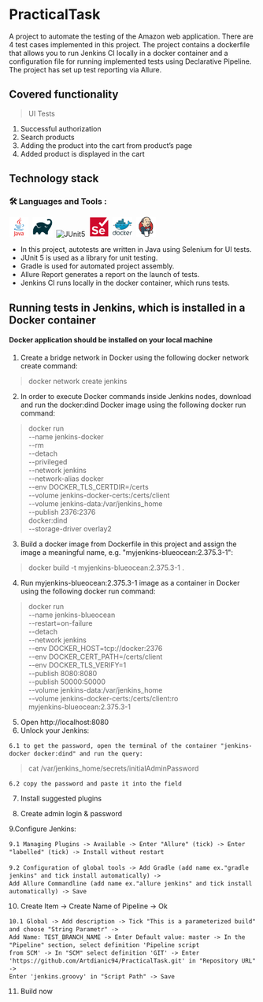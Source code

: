 # PracticalTask

A project to automate the testing of the Amazon web application. There are 4 test cases implemented in this project. The project contains a dockerfile that allows you to run Jenkins CI locally in a docker container and a configuration file for running implemented tests using Declarative Pipeline. The project has set up test reporting via Allure.

## Covered functionality
> UI Tests
1. Successful authorization
2. Search products 
3. Adding the product into the cart from product’s page
4. Added product is displayed in the cart
## Technology stack
### :hammer_and_wrench: Languages and Tools :
<div>
  <img src="https://github.com/devicons/devicon/blob/master/icons/java/java-original-wordmark.svg" title="Java" alt="Java" width="40" height="40"/>&nbsp;
  <img src="https://github.com/devicons/devicon/blob/master/icons/gradle/gradle-plain.svg" title="Gradle" alt="Gradle" width="40" height="40"/>&nbsp;
  <img src="https://play-lh.googleusercontent.com/8weIaB75j3eCHkY6DOoeQu-S3c7OMjrPtzFPJvJ-SKitwiOqFa3kOcR54lShxN0ijg=w480-h960-rw" title="JUnit5" alt="JUnit5" width="40" height="40"/>&nbsp;
  <img src="https://github.com/devicons/devicon/blob/master/icons/selenium/selenium-original.svg" title="Selenium" alt="Selenium" width="40" height="40"/>&nbsp;
  <img src="https://github.com/devicons/devicon/blob/master/icons/docker/docker-original-wordmark.svg" title="Docker" alt="Docker" width="40" height="40"/>&nbsp;
  <img src="https://github.com/devicons/devicon/blob/master/icons/jenkins/jenkins-original.svg" title="Jenkins" alt="Jenkins" width="40" height="40"/>&nbsp
</div>

+ In this project, autotests are written in Java using Selenium for UI tests.
+ JUnit 5 is used as a library for unit testing.
+ Gradle is used for automated project assembly.
+ Allure Report generates a report on the launch of tests.
+ Jenkins CI runs locally in the docker container, which runs tests.
## Running tests in Jenkins, which is installed in a Docker container
#### Docker application should be installed on your local machine
1. Create a bridge network in Docker using the following docker network create command:

>docker network create jenkins

2. In order to execute Docker commands inside Jenkins nodes, download and run the docker:dind Docker image using the following docker run command:

> docker run \
  --name jenkins-docker \
  --rm \
  --detach \
  --privileged \
  --network jenkins \
  --network-alias docker \
  --env DOCKER_TLS_CERTDIR=/certs \
  --volume jenkins-docker-certs:/certs/client \
  --volume jenkins-data:/var/jenkins_home \
  --publish 2376:2376 \
  docker:dind \
  --storage-driver overlay2
  
3. Build a docker image from Dockerfile in this project and assign the image a meaningful name, e.g. "myjenkins-blueocean:2.375.3-1":

> docker build -t myjenkins-blueocean:2.375.3-1 . 

4. Run myjenkins-blueocean:2.375.3-1 image as a container in Docker using the following docker run command:

  > docker run \
  --name jenkins-blueocean \
  --restart=on-failure \
  --detach \
  --network jenkins \
  --env DOCKER_HOST=tcp://docker:2376 \
  --env DOCKER_CERT_PATH=/certs/client \
  --env DOCKER_TLS_VERIFY=1 \
  --publish 8080:8080 \
  --publish 50000:50000 \
  --volume jenkins-data:/var/jenkins_home \
  --volume jenkins-docker-certs:/certs/client:ro \
  myjenkins-blueocean:2.375.3-1 
  
  5. Open http://localhost:8080
  6. Unlock your Jenkins:
    
    6.1 to get the password, open the terminal of the container "jenkins-docker docker:dind" and run the query:
   
   > cat /var/jenkins_home/secrets/initialAdminPassword
   
    6.2 copy the password and paste it into the field
  
  7. Install suggested plugins
  
  8. Create admin login & password
  
  9.Configure Jenkins:
  
    9.1 Managing Plugins -> Available -> Enter "Allure" (tick) -> Enter "labelled" (tick) -> Install without restart
    
    9.2 Configuration of global tools -> Add Gradle (add name ex."gradle jenkins" and tick install automatically) -> 
    Add Allure Commandline (add name ex."allure jenkins" and tick install automatically) -> Save
    
  10. Create Item -> Create Name of Pipeline -> Ok
  
    10.1 Global -> Add description -> Tick "This is a parameterized build" and choose "String Parametr" -> 
    Add Name: TEST_BRANCH_NAME -> Enter Default value: master -> In the "Pipeline" section, select definition 'Pipeline script
    from SCM' -> In "SCM" select definition 'GIT' -> Enter 'https://github.com/Artdianic94/PracticalTask.git' in "Repository URL" ->
    Enter 'jenkins.groovy' in "Script Path" -> Save
  
  11. Build now

    
